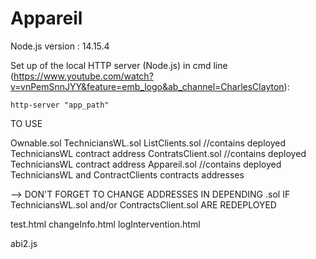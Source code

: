 # Appareil

Node.js version : 14.15.4

Set up of the local HTTP server (Node.js) in cmd line (https://www.youtube.com/watch?v=vnPemSnnJYY&feature=emb_logo&ab_channel=CharlesClayton):

```
http-server "app_path"
```
TO USE 

Ownable.sol
TechniciansWL.sol 
ListClients.sol  //contains deployed TechniciansWL contract address
ContratsClient.sol //contains deployed TechniciansWL contract address
Appareil.sol //contains deployed TechniciansWL and ContractClients contracts addresses

--> DON'T FORGET TO CHANGE ADDRESSES IN DEPENDING .sol IF TechniciansWL.sol and/or ContractsClient.sol ARE REDEPLOYED 

test.html
changeInfo.html
logIntervention.html

abi2.js
